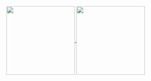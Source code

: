 <a href="https://github.com/anuraghazra/github-readme-stats">
  <img height=180 align="center" src="https://github-readme-stats.vercel.app/api?username=CmdLari&show_icons=true&theme=jolly&card_width=220" />
</a>
<a href="https://github.com/anuraghazra/github-readme-stats">
  <img height=180 align="center" src="https://github-readme-stats.vercel.app/api/top-langs/?username=CmdLari&layout=compact&theme=jolly&langs_count=8&card_width=220&hide=html,jupyter%20notebook" />
</a>
